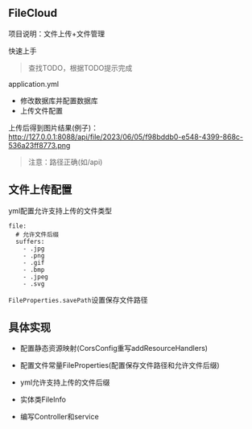 ## FileCloud

项目说明：文件上传+文件管理



快速上手

> 查找TODO，根据TODO提示完成

application.yml

- 修改数据库并配置数据库
- 上传文件配置



上传后得到图片结果(例子)：http://127.0.0.1:8088/api/file/2023/06/05/f98bddb0-e548-4399-868c-536a23ff8773.png



> 注意：路径正确(如/api)



## 文件上传配置

yml配置允许支持上传的文件类型

```
file:
  # 允许文件后缀
  suffers:
    - .jpg
    - .png
    - .gif
    - .bmp
    - .jpeg
    - .svg
```



`FileProperties.savePath`设置保存文件路径



## 具体实现

- 配置静态资源映射(CorsConfig重写addResourceHandlers)

- 配置文件常量FileProperties(配置保存文件路径和允许文件后缀)
- yml允许支持上传的文件后缀
- 实体类FileInfo
- 编写Controller和service


